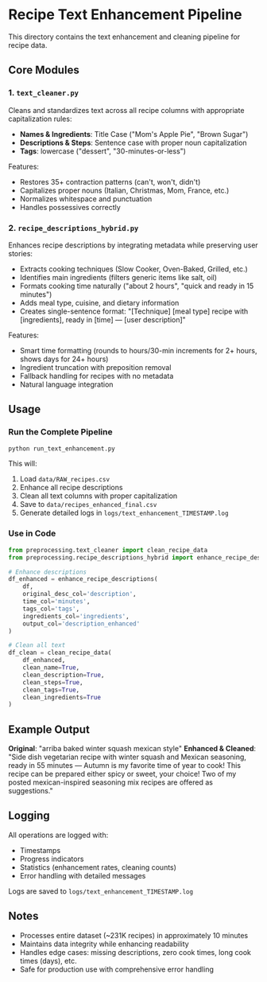 # Recipe Text Enhancement Pipeline

This directory contains the text enhancement and cleaning pipeline for recipe data.

## Core Modules

### 1. `text_cleaner.py`
Cleans and standardizes text across all recipe columns with appropriate capitalization rules:
- **Names & Ingredients**: Title Case ("Mom's Apple Pie", "Brown Sugar")
- **Descriptions & Steps**: Sentence case with proper noun capitalization
- **Tags**: lowercase ("dessert", "30-minutes-or-less")

Features:
- Restores 35+ contraction patterns (can't, won't, didn't)
- Capitalizes proper nouns (Italian, Christmas, Mom, France, etc.)
- Normalizes whitespace and punctuation
- Handles possessives correctly

### 2. `recipe_descriptions_hybrid.py`
Enhances recipe descriptions by integrating metadata while preserving user stories:
- Extracts cooking techniques (Slow Cooker, Oven-Baked, Grilled, etc.)
- Identifies main ingredients (filters generic items like salt, oil)
- Formats cooking time naturally ("about 2 hours", "quick and ready in 15 minutes")
- Adds meal type, cuisine, and dietary information
- Creates single-sentence format: "[Technique] [meal type] recipe with [ingredients], ready in [time] — [user description]"

Features:
- Smart time formatting (rounds to hours/30-min increments for 2+ hours, shows days for 24+ hours)
- Ingredient truncation with preposition removal
- Fallback handling for recipes with no metadata
- Natural language integration

## Usage

### Run the Complete Pipeline

```bash
python run_text_enhancement.py
```

This will:
1. Load `data/RAW_recipes.csv`
2. Enhance all recipe descriptions
3. Clean all text columns with proper capitalization
4. Save to `data/recipes_enhanced_final.csv`
5. Generate detailed logs in `logs/text_enhancement_TIMESTAMP.log`

### Use in Code

```python
from preprocessing.text_cleaner import clean_recipe_data
from preprocessing.recipe_descriptions_hybrid import enhance_recipe_descriptions

# Enhance descriptions
df_enhanced = enhance_recipe_descriptions(
    df,
    original_desc_col='description',
    time_col='minutes',
    tags_col='tags',
    ingredients_col='ingredients',
    output_col='description_enhanced'
)

# Clean all text
df_clean = clean_recipe_data(
    df_enhanced,
    clean_name=True,
    clean_description=True,
    clean_steps=True,
    clean_tags=True,
    clean_ingredients=True
)
```

## Example Output

**Original**: "arriba baked winter squash mexican style"
**Enhanced & Cleaned**: "Side dish vegetarian recipe with winter squash and Mexican seasoning, ready in 55 minutes — Autumn is my favorite time of year to cook! This recipe can be prepared either spicy or sweet, your choice! Two of my posted mexican-inspired seasoning mix recipes are offered as suggestions."

## Logging

All operations are logged with:
- Timestamps
- Progress indicators
- Statistics (enhancement rates, cleaning counts)
- Error handling with detailed messages

Logs are saved to `logs/text_enhancement_TIMESTAMP.log`

## Notes

- Processes entire dataset (~231K recipes) in approximately 10 minutes
- Maintains data integrity while enhancing readability
- Handles edge cases: missing descriptions, zero cook times, long cook times (days), etc.
- Safe for production use with comprehensive error handling
